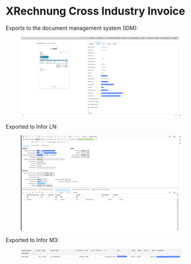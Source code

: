 # XRechnung Cross Industry Invoice

Exports to the document management system (IDM):

<figure><img src="../../../../../../.gitbook/assets/image (6) (1).png" alt=""><figcaption></figcaption></figure>

Exported to Infor LN:

<figure><img src="../../../../../../.gitbook/assets/image (7) (1).png" alt=""><figcaption></figcaption></figure>

Exported to Infor M3:

<figure><img src="../../../../../../.gitbook/assets/image (8) (1).png" alt=""><figcaption></figcaption></figure>
